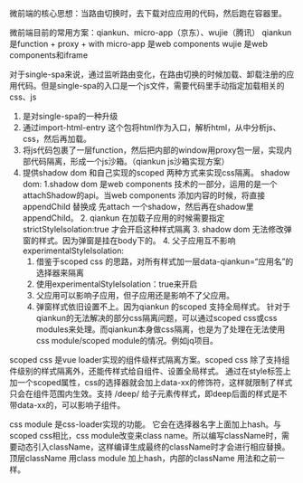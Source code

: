 微前端的核心思想：当路由切换时，去下载对应应用的代码，然后跑在容器里。

微前端目前的常用方案：qiankun、micro-app（京东）、wujie（腾讯）
qiankun 是function + proxy + with
micro-app 是web components
wujie 是web components和iframe

对于single-spa来说，通过监听路由变化，在路由切换的时候加载、卸载注册的应用代码。但是single-spa的入口是一个js文件，需要代码里手动指定加载相关的css、js

<!-- qiankun： -->
1. 是对single-spa的一种升级
2. 通过import-html-entry 这个包将html作为入口，解析html，从中分析js、css，然后再加载。
3. 将js代码包裹了一层function，然后把内部的window用proxy包一层，实现内部代码隔离，形成一个js沙箱。（qiankun js沙箱实现方案）
4. 提供shadow dom 和自己实现的scoped 两种方式来实现css隔离。
  shadow dom:
    1.shadow dom 是web components 技术的一部分，运用的是一个attachShadow的api。当web components 添加内容的时候，将直接 appendChild 替换成 先attach 一个shadow，然后再在shadow里appendChild。
    2. qiankun 在加载子应用的时候需要指定 strictStyleIsolation:true 才会开启这种样式隔离
    3. shadow dom 无法修改弹窗的样式。因为弹窗是挂在body下的。
    4. 父子应用互不影响
  experimentalStyleIsolation:
    1. 借鉴于scoped css 的思路，对所有样式加一层data-qiankun=“应用名”的选择器来隔离
    2. 使用experimentalStyleIsolation：true来开启
    3. 父应用可以影响子应用，但子应用还是影响不了父应用。
    4. 弹窗样式依旧设置不上。因为qiankun 的scoped 支持全局样式。
  针对于qiankun的无法解决的部分css隔离问题，可以通过scoped css或css modules来处理。而qiankun本身做css隔离，也是为了处理在无法使用css module/scoped module的情况。例如jq项目。
    
<!-- scoped css -->
scoped css 是vue loader实现的组件级样式隔离方案。scoped css 除了支持组件级别的样式隔离外，还能传样式给自组件、设置全局样式。
通过在style标签上加一个scoped属性，css的选择器就会加上data-xx的修饰符，这样就限制了样式只会在组件范围内生效。支持 /deep/ 给子元素传样式，即deep后面的样式是不带data-xx的，可以影响子组件。

<!-- css module -->
css module 是css-loader实现的功能。
它会在选择器名字上面加上hash。与scoped css相比，css module改变来class name。所以编写className时，需要动态引入className，这样编译生成最终的className时才会进行相应替换。
顶层className 用class module 加上hash，内部的className 用法和之前一样。

